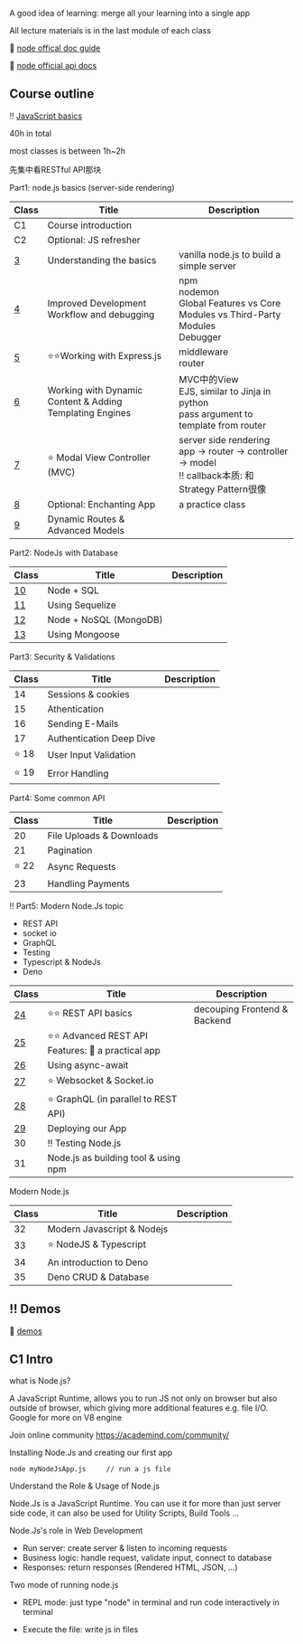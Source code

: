 A good idea of learning: merge all your learning into a single app 

All lecture materials is in the last module of each class



:book: [node offical doc guide](https://nodejs.org/en/docs/guides)

:book: [node official api docs](https://nodejs.org/dist/latest/docs/api/)



## Course outline

:bangbang: [JavaScript basics](./JS/README.md)



40h in total

most classes is between 1h~2h

先集中看RESTful API那块



Part1: node.js basics (server-side rendering)

| Class               | Title                                                    | Description                                                  |
| ------------------- | -------------------------------------------------------- | ------------------------------------------------------------ |
| C1                  | Course introduction                                      |                                                              |
| C2                  | Optional: JS refresher                                   |                                                              |
| [3](./C3/README.md) | Understanding the basics                                 | vanilla node.js to build a simple server                     |
| [4](./C4/README.md) | Improved Development Workflow and debugging              | npm <br/>nodemon <br>Global Features vs Core Modules vs Third-Party Modules <br>Debugger |
| [5](./C5/README.md) | :star::star:Working with Express.js                      | middleware <br>router                                        |
| [6](./C6/README.md) | Working with Dynamic Content & Adding Templating Engines | MVC中的View <br>EJS,  similar to Jinja in python <br>pass argument to template from router |
| [7](./C7/README.md) | :star: Modal View Controller (MVC)                       | server side rendering <br>app -> router -> controller -> model <br>:bangbang: callback本质: 和Strategy Pattern很像 |
| [8](./C8/README.md) | Optional: Enchanting App                                 | a practice class                                             |
| [9](./C9/README.md) | Dynamic Routes &  Advanced Models                        |                                                              |

Part2: NodeJs with Database

| Class                 | Title                  | Description |
| --------------------- | ---------------------- | ----------- |
| [10](./C10/README.md) | Node + SQL             |             |
| [11](./C11/README.md) | Using Sequelize        |             |
| [12](./C12/README.md) | Node + NoSQL (MongoDB) |             |
| [13](./C13/README.md) | Using Mongoose         |             |

Part3: Security & Validations

| Class     | Title                    | Description |
| --------- | ------------------------ | ----------- |
| 14        | Sessions & cookies       |             |
| 15        | Athentication            |             |
| 16        | Sending E-Mails          |             |
| 17        | Authentication Deep Dive |             |
| :star: 18 | User Input Validation    |             |
| :star: 19 | Error Handling           |             |

Part4: Some common API 

| Class     | Title                    | Description |
| --------- | ------------------------ | ----------- |
| 20        | File Uploads & Downloads |             |
| 21        | Pagination               |             |
| :star: 22 | Async Requests           |             |
| 23        | Handling Payments        |             |

:bangbang: Part5: Modern Node.Js topic

+ REST API
+ socket io
+ GraphQL
+ Testing
+ Typescript & NodeJs
+ Deno

| Class                         | Title                                                        | Description                  |
| ----------------------------- | ------------------------------------------------------------ | ---------------------------- |
| [24](./C24/README.md)         | :star::star: REST API basics                                 | decouping Frontend & Backend |
| [25](./C25/README.md)         | :star::star: Advanced REST API Features: :gem: a practical app |                              |
| [26](./C26/README.md)         | Using async-await                                            |                              |
| [27](./C27/README.md)         | :star: Websocket & Socket.io                                 |                              |
| [28](./C28-graphQL/README.md) | :star: GraphQL (in parallel to REST API)                     |                              |
| [29](./C29/README.md)         | Deploying our App                                            |                              |
| 30                            | :bangbang: Testing Node.js                                   |                              |
| 31                            | Node.js as building tool & using npm                         |                              |



Modern Node.js

| Class | Title                      | Description |
| ----- | -------------------------- | ----------- |
| 32    | Modern Javascript & Nodejs |             |
| 33    | :star: NodeJS & Typescript |             |
| 34    | An introduction to Deno    |             |
| 35    | Deno CRUD & Database       |             |



## :bangbang: Demos

:gem: [demos](./GPT_demo/README.md)



## C1 Intro

what is Node.js?

A JavaScript Runtime, allows you to run JS not only on browser but also outside of browser, which giving more additional features e.g. file I/O.  Google for more on V8 engine



Join online community https://academind.com/community/



Installing Node.Js and creating our first app

```terminal
node myNodeJsApp.js		// run a js file
```



Understand the Role & Usage of Node.js

Node.Js is a JavaScript Runtime. You can use it for more than just server side code,  it can also be used for Utility Scripts, Build Tools ...

Node.Js's role in Web Development

+ Run server: create server & listen to incoming requests
+ Business logic: handle request, validate input, connect to database
+ Responses: return responses (Rendered HTML, JSON, ...)



Two mode of running node.js

+ REPL mode: just type "node" in terminal and run code interactively in terminal

+ Execute the file: write js in files 





